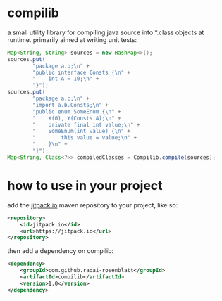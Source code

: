 # compilib
a small utility library for compiling java source into *.class objects at runtime. primarily aimed at writing unit tests:
```java
Map<String, String> sources = new HashMap<>();
sources.put(
        "package a.b;\n" +
        "public interface Consts {\n" +
        "    int A = 10;\n" +
        "}");
sources.put(
        "package a.c;\n" +
        "import a.b.Consts;\n" +
        "public enum SomeEnum {\n" +
        "    X(0), Y(Consts.A);\n" +
        "    private final int value;\n" +
        "    SomeEnum(int value) {\n" +
        "        this.value = value;\n" +
        "    }\n" +
        "}");
Map<String, Class<?>> compiledClasses = Compilib.compile(sources);
```
# how to use in your project
add the [jitpack.io](https://jitpack.io/) maven repository to your project, like so:
```xml
<repository>
    <id>jitpack.io</id>
    <url>https://jitpack.io</url>
</repository>
```
then add a dependency on compilib:
```xml
<dependency>
    <groupId>com.github.radai-rosenblatt</groupId>
    <artifactId>compilib</artifactId>
    <version>1.0</version>
</dependency>
```